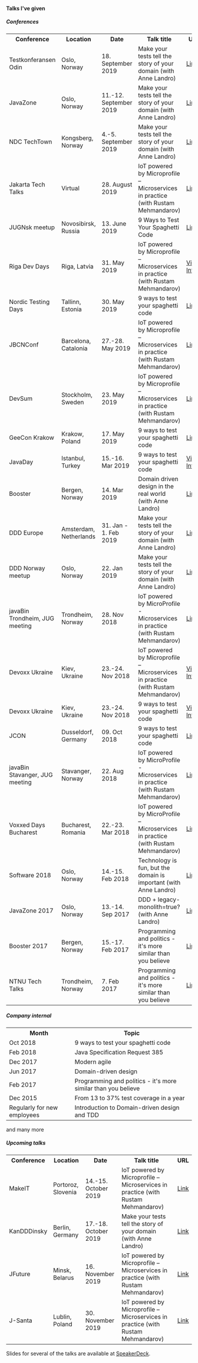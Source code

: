 #### Talks I've given

##### Conferences
<table>
<tr>
<th>Conference</th><th>Location</th>
<th>Date</th><th>Talk title</th><th>URL</th>
</tr>
<tr>
    <td>Testkonferansen Odin</td>
    <td>Oslo, Norway</td>
    <td>18. September 2019</td>
    <td>Make your tests tell the story of your domain (with Anne Landro)</td>
    <td><a href="https://event.dnd.no/odin/make-your-tests-tell-the-story-of-your-domain/">Link</a></td>
</tr>
<tr>
    <td>JavaZone</td>
    <td>Oslo, Norway</td>
    <td>11.-12. September 2019</td>
    <td>Make your tests tell the story of your domain (with Anne Landro)</td>
    <td><a href="https://2019.javazone.no/program/31684fcf-7dc4-4b3d-ae1a-1d4e46e0b9e4">Link</a></td>
</tr>
<tr>
    <td>NDC TechTown</td>
    <td>Kongsberg, Norway</td>
    <td>4.-5. September 2019</td>
    <td>Make your tests tell the story of your domain (with Anne Landro)</td>
    <td><a href="https://ndctechtown.com/talk/make-your-tests-tell-the-story-of-your-domain/">Link</a></td>
</tr>
<tr>
    <td>Jakarta Tech Talks</td>
    <td>Virtual</td>
    <td>28. August 2019</td>
    <td>IoT powered by Microprofile – Microservices in practice (with Rustam Mehmandarov)</td>
    <td><a href="https://www.meetup.com/jakartatechtalks_/events/263423153/">Link</a></td>
</tr>
<tr>
    <td>JUGNsk meetup</td>
    <td>Novosibirsk, Russia</td>
    <td>13. June 2019</td>
    <td>9 Ways to Test Your Spaghetti Code</td>
    <td><a href="https://www.meetup.com/JUGNsk/events/262010051/">Link</a></td>
</tr>
<tr>
    <td>Riga Dev Days</td>
    <td>Riga, Latvia</td>
    <td>31. May 2019</td>
    <td>IoT powered by Microprofile – Microservices in practice (with Rustam Mehmandarov)</td>
    <td><a href="https://www.youtube.com/watch?v=Kp5NRcbDvOk">Video</a> <a href="https://2019.rigadevdays.lv/event-sessions/iot-powered-by-microprofile-microservices-in-practice/">Info</a></td>
</tr>
<tr>
    <td>Nordic Testing Days</td>
    <td>Tallinn, Estonia</td>
    <td>30. May 2019</td>
    <td>9 ways to test your spaghetti code</td>
    <td><a href="https://nordictestingdays.eu/events/tracks/9-ways-test-your-spaghetti-code">Link</a></td>
</tr>
<tr>
    <td>JBCNConf</td>
    <td>Barcelona, Catalonia</td>
    <td>27.-28. May 2019</td>
    <td>IoT powered by Microprofile – Microservices in practice (with Rustam Mehmandarov)</td>
    <td><a href="http://www.jbcnconf.com/2019/infoTalk.html?id=5c44693a9034ae38180b14b2">Link</a></td>
</tr>
<tr>
    <td>DevSum</td>
    <td>Stockholm, Sweden</td>
    <td>23. May 2019</td>
    <td>IoT powered by Microprofile – Microservices in practice (with Rustam Mehmandarov)</td>
    <td><a href="https://www.devsum.se/sessions/iot-powered-by-microprofile-microservices-in-practice/">Link</a></td>
</tr>
<tr>
    <td>GeeCon Krakow</td>
    <td>Krakow, Poland</td>
    <td>17. May 2019</td>
    <td>9 ways to test your spaghetti code</td>
    <td><a href="https://2019.geecon.org/speakers/info.html?id=492">Link</a></td>
</tr>
<tr>
    <td>JavaDay</td>
    <td>Istanbul, Turkey</td>
    <td>15.-16. Mar 2019</td>
    <td>9 ways to test your spaghetti code</td>
    <td><a href="https://www.youtube.com/watch?v=RaPegXzHvhg">Video</a> <a href="https://2019.javaday.istanbul/speaker/mads-opheim/">Info</a></td> 
</tr>
<tr>
    <td>Booster</td>
    <td>Bergen, Norway</td>
    <td>14. Mar 2019</td>
    <td>Domain driven design in the real world (with Anne Landro)</td>
    <td><a href="https://2019.boosterconf.no/talks/1216">Link</a></td>
</tr>
<tr>
    <td>DDD Europe</td>
    <td>Amsterdam, Netherlands</td>
    <td>31. Jan - 1. Feb 2019</td>
    <td>Make your tests tell the story of your domain (with Anne Landro)</td>
    <td><a href="https://dddeurope.com/2019/speakers/mads-opheim/">Link</a></td>
</tr>
<tr>
    <td>DDD Norway meetup</td>
    <td>Oslo, Norway</td>
    <td>22. Jan 2019</td>
    <td>Make your tests tell the story of your domain (with Anne Landro)</td>
    <td><a href="https://www.meetup.com/dddnorway/events/257968490/">Link</a></td>
</tr>
<tr>
    <td>javaBin Trondheim, JUG meeting</td>
    <td>Trondheim, Norway</td>
    <td>28. Nov 2018</td>
    <td>IoT powered by MicroProfile - Microservices in practice (with Rustam Mehmandarov)</td>
    <td><a href="https://www.meetup.com/javaBin-Trondheim/events/255193377/">Link</a></td>
</tr>
<tr>
    <td>Devoxx Ukraine</td>
    <td>Kiev, Ukraine</td>
    <td>23.-24. Nov 2018</td>
    <td>IoT powered by Microprofile – Microservices in practice (with Rustam Mehmandarov)</td>
    <td><a href="https://www.youtube.com/watch?v=r6bhFOr_jNg">Video</a> <a href="https://dvua18.confinabox.com/talk/NBH-1424/IoT_powered_by_Microprofile_%E2%80%93_Microservices_in_practice">Info</a></td>
</tr>
<tr>
    <td>Devoxx Ukraine</td>
    <td>Kiev, Ukraine</td>
    <td>23.-24. Nov 2018</td>
    <td>9 ways to test your spaghetti code</td>
    <td><a href="https://www.youtube.com/watch?v=ZMuI524OP-8">Video</a> <a href="https://dvua18.confinabox.com/talk/XGY-1566/9_ways_to_test_your_spaghetti_code">Info</a></td>
</tr>
<tr>
    <td>JCON</td>
    <td>Dusseldorf, Germany</td>
    <td>09. Oct 2018</td>
    <td>9 ways to test your spaghetti code</td>
    <td><a href="http://jcon.one/en">Link</a></td>
</tr>
<tr>
    <td>javaBin Stavanger, JUG meeting</td>
    <td>Stavanger, Norway</td><td>22. Aug 2018</td>
    <td>IoT powered by MicroProfile - Microservices in practice (with Rustam Mehmandarov)</td>
    <td><a href="https://www.meetup.com/javaBin-Stavanger/events/253537920/">Link</a></td>
</tr>
<tr>
    <td>Voxxed Days Bucharest</td>
    <td>Bucharest, Romania</td>
    <td>22.-23. Mar 2018</td>
    <td>IoT powered by MicroProfile – Microservices in practice (with Rustam Mehmandarov)</td>
    <td><a href="https://voxxeddays.com/romania/2018/01/16/iot-powered-by-microprofile-microservices-in-practice/">Link</a></td>
</tr>
<tr>
    <td>Software 2018</td>
    <td>Oslo, Norway</td>
    <td>14.-15. Feb 2018</td>
    <td>Technology is fun, but the domain is important (with Anne Landro)</td>
    <td><a href="https://event.dnd.no/software/sessions/teknologi-er-artig-men-domenet-er-viktig-vanne-landro-og-mads-opheim-computas/">Link</a></td>
</tr>
<tr>
    <td>JavaZone 2017</td>
    <td>Oslo, Norway</td>
    <td>13.-14. Sep 2017</td>
    <td>DDD + legacy-monolith=true? (with Anne Landro)</td>
    <td><a href="https://2017.javazone.no/program/bcbb8c889b204ddbb59a4c5d67035897">Link</a></td>
</tr>
<tr>
    <td>Booster 2017</td>
    <td>Bergen, Norway</td>
    <td>15.-17. Feb 2017</td>
    <td>Programming and politics - it's more similar than you believe</td>
    <td><a href="https://2017.boosterconf.no/talks/877">Link</a></td>
</tr>
<tr>
    <td>NTNU Tech Talks</td>
    <td>Trondheim, Norway</td>
    <td>7. Feb 2017</td>
    <td>Programming and politics - it's more similar than you believe</td><td><a href="https://techtalks.no/">Link</a></td>
</tr>
</table>

##### Company internal
<table>
<tr>
    <th>Month</th><th>Topic</th>
</tr>
<tr><td>Oct 2018</td><td>9 ways to test your spaghetti code</td></tr>
<tr><td>Feb 2018</td><td>Java Specification Request 385</td></tr>
<tr><td>Dec 2017</td><td>Modern agile</td></tr>
<tr><td>Jun 2017</td><td>Domain-driven design</td></tr>
<tr><td>Feb 2017</td><td>Programming and politics - it's more similar than you believe</td></tr>
<tr><td>Dec 2015</td><td>From 13 to 37% test coverage in a year</td></tr>
<tr><td>Regularly for new employees</td><td>Introduction to Domain-driven design and TDD</td></tr>
</table>
and many more

##### Upcoming talks
<table>
<tr><th>Conference </th><th> Location </th><th> Date </th><th> Talk title </th><th> URL</th></tr>
<tr>
    <td>MakeIT</td>
    <td>Portoroz, Slovenia</td>
    <td>14.-15. October 2019</td>
    <td>IoT powered by Microprofile – Microservices in practice (with Rustam Mehmandarov)</td>
    <td><a href="https://www.makeit.si/index.php/vsebina/java-devops/item/90-iot-powered-by-microprofile-microservices-in-practice/">Link</a></td>
</tr>
<tr>
    <td>KanDDDinsky</td>
    <td>Berlin, Germany</td>
    <td>17.-18. October 2019</td>
    <td>Make your tests tell the story of your domain (with Anne Landro)</td>
    <td><a href="https://kandddinsky.de/">Link</a></td>
</tr>
<tr>
    <td>JFuture</td>
    <td>Minsk, Belarus</td>
    <td>16. November 2019</td>
    <td>IoT powered by Microprofile – Microservices in practice (with Rustam Mehmandarov)</td>
    <td><a href="https://jfuture.dev/#talk_Mads_Opheim">Link</a></td>
</tr>
<tr>
    <td>J-Santa</td>
    <td>Lublin, Poland</td>
    <td>30. November 2019</td>
    <td>IoT powered by Microprofile – Microservices in practice (with Rustam Mehmandarov)</td>
    <td><a href="https://j-santa.pl/">Link</a></td>
</tr>
</table>

Slides for several of the talks are available at <a href="https://speakerdeck.com/madsopheim">SpeakerDeck</a>.